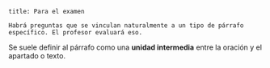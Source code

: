 ```ad-warning
title: Para el examen

Habrá preguntas que se vinculan naturalmente a un tipo de párrafo específico. El profesor evaluará eso.

```

Se suele definir al párrafo como una **unidad intermedia** entre la oración y el apartado o texto.

